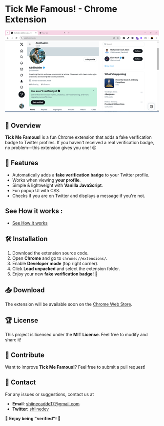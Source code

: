 # Tick Me Famous! - Chrome Extension

![Icon](/icons/me.PNG)

## 📌 Overview
**Tick Me Famous!** is a fun Chrome extension that adds a fake verification badge to Twitter profiles. If you haven't received a real verification badge, no problem—this extension gives you one! 😉

## 🎉 Features
- Automatically adds a **fake verification badge** to your Twitter profile.
- Works when viewing **your profile**.
- Simple & lightweight with **Vanilla JavaScript**.
- Fun popup UI with CSS.
- Checks if you are on Twitter and displays a message if you're not.
  
## See How it works :
- [See How it works](https://www.facebook.com/share/v/15AaU6KmNs/)

## 🛠 Installation
1. Download the extension source code.
2. Open **Chrome** and go to `chrome://extensions/`.
3. Enable **Developer mode** (top right corner).
4. Click **Load unpacked** and select the extension folder.
5. Enjoy your new **fake verification badge**! 🎉

## 📥 Download
The extension will be available soon on the [Chrome Web Store](#).

## 🏆 License
This project is licensed under the **MIT License**. Feel free to modify and share it!

## 🤝 Contribute
Want to improve **Tick Me Famous!**? Feel free to submit a pull request!

## 📧 Contact
For any issues or suggestions, contact us at 
- **Email**: [shiinecadde17@gmail.com](mailto:shiinecadde17@gmail.com)
- **Twitter**: [shiinedev](https://x.com/shiinedev)


🚀 **Enjoy being "verified"!** 🚀

